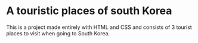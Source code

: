# A touristic places of south Korea
This is a project made entirely with HTML and CSS and consists of 3 tourist places to visit when going to South Korea.
